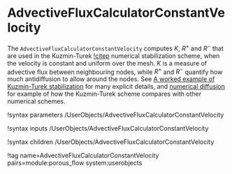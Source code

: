 # AdvectiveFluxCalculatorConstantVelocity

The `AdvectiveFluxCalculatorConstantVelocity` computes $K$, $R^{+}$ and $R^{-}$ that are used in the Kuzmin-Turek [!citep](KuzminTurek2004) numerical stabilization scheme, when the velocity is constant and uniform over the mesh.  $K$ is a measure of advective flux between neighbouring nodes, while $R^{+}$ and $R^{-}$ quantify how much antidiffusion to allow around the nodes.  See [A worked example of Kuzmin-Turek stabilization](kt_worked.md) for many explicit details, and [numerical diffusion](numerical_diffusion.md) for example of how the Kuzmin-Turek scheme compares with other numerical schemes.

!syntax parameters /UserObjects/AdvectiveFluxCalculatorConstantVelocity

!syntax inputs /UserObjects/AdvectiveFluxCalculatorConstantVelocity

!syntax children /UserObjects/AdvectiveFluxCalculatorConstantVelocity

!tag name=AdvectiveFluxCalculatorConstantVelocity pairs=module:porous_flow system:userobjects
